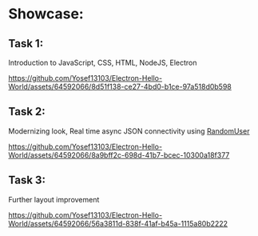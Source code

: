 # Showcase:

## Task 1: 
Introduction to JavaScript, CSS, HTML, NodeJS, Electron

https://github.com/Yosef13103/Electron-Hello-World/assets/64592066/8d51f138-ce27-4bd0-b1ce-97a518d0b598

## Task 2:
Modernizing look, Real time async JSON connectivity using [RandomUser](https://randomuser.me/api/)

https://github.com/Yosef13103/Electron-Hello-World/assets/64592066/8a9bff2c-698d-41b7-bcec-10300a18f377

## Task 3:
Further layout improvement

https://github.com/Yosef13103/Electron-Hello-World/assets/64592066/56a3811d-838f-41af-b45a-1115a80b2222


